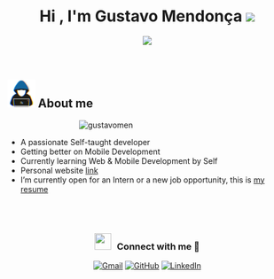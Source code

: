 <h1 align="center">Hi , I'm Gustavo Mendonça <img src="https://media.giphy.com/media/hvRJCLFzcasrR4ia7z/giphy.gif" width="35"></h1>
<p align="center">
  <a href="https://github.com/DenverCoder1/readme-typing-svg"><img src="https://readme-typing-svg.herokuapp.com?lines=Mobile+Developer;Web+Developer;&center=true&width=500&height=50"></a>
</p>


<br>



## <picture><img src = "https://github.com/0xAbdulKhalid/0xAbdulKhalid/raw/main/assets/mdImages/about_me.gif" width = 50px></picture> **About me**

 <img align="right" src="https://github-readme-stats.vercel.app/api/top-langs?username=gustavomen&&hide=css,scss,html,handlebars&show_icons=true&locale=en&layout=compact&line_height=20&title_color=7A7ADB&icon_color=2234AE&text_color=D3D3D3&bg_color=0,000000,130F40" width="375"  alt="gustavomen"/>

<br>

- A passionate Self-taught developer
- Getting better on Mobile Development
- Currently learning Web & Mobile Development by Self
- Personal website [link](https://drive.google.com/file/d/1SMiwxmLHsv2Nc7Qs9G0R71lH7niB0BFL/view?usp=sharing)
- I’m currently open for an Intern or a new job opportunity, this is [my resume](https://drive.google.com/file/d/1SMiwxmLHsv2Nc7Qs9G0R71lH7niB0BFL/view?usp=sharing)

<br><br>

<h3 align="center" > <img src="https://media.giphy.com/media/iY8CRBdQXODJSCERIr/giphy.gif" width="30" height="30" style="margin-right: 10px;">Connect with me 🤝 </h3>
<p align="center"> 
	<a target="_blank" href="mailto:contato.gustavomendonca@gmail.com"><img img src="https://img.shields.io/badge/gmail-%23EA4335.svg?style=plastic&logo=gmail&logoColor=white" alt="Gmail"/></a>
	<a target="_blank" href="https://github.com/GustavoMen"><img src="https://img.shields.io/badge/github-%23181717.svg?style=plastic&logo=github&logoColor=white" alt="GitHub"/></a>
	<a target="_blank" href="https://www.linkedin.com/in/gustavomen/"><img src="https://img.shields.io/badge/linkedin-%230A66C2.svg?style=plastic&logo=linkedin&logoColor=white" alt="LinkedIn"/></a>
</p>

<br>


